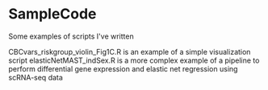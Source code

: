 # SampleCode
Some examples of scripts I've written

CBCvars_riskgroup_violin_Fig1C.R is an example of a simple visualization script
elasticNetMAST_indSex.R is a more complex example of a pipeline to perform differential gene expression and elastic net regression using scRNA-seq data
